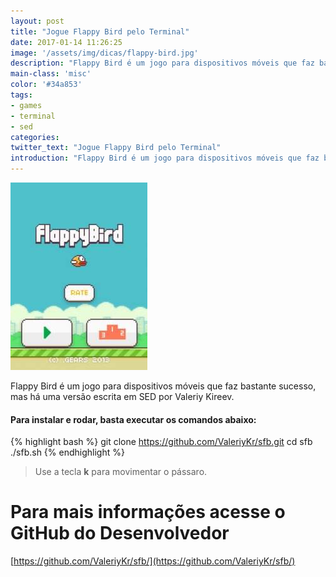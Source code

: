 ```yaml
---
layout: post
title: "Jogue Flappy Bird pelo Terminal"
date: 2017-01-14 11:26:25
image: '/assets/img/dicas/flappy-bird.jpg'
description: "Flappy Bird é um jogo para dispositivos móveis que faz bastante sucesso, mas há uma versão escrita em SED por Valeriy Kireev."
main-class: 'misc'
color: '#34a853'
tags:
- games
- terminal
- sed
categories:
twitter_text: "Jogue Flappy Bird pelo Terminal"
introduction: "Flappy Bird é um jogo para dispositivos móveis que faz bastante sucesso, mas há uma versão escrita em SED por Valeriy Kireev."
---
```


![Flappy Bird](/assets/img/dicas/flappy-bird.jpg)

Flappy Bird é um jogo para dispositivos móveis que faz bastante sucesso, mas há uma versão escrita em SED por Valeriy Kireev.

#### Para instalar e rodar, basta executar os comandos abaixo:
{% highlight bash %}
git clone https://github.com/ValeriyKr/sfb.git
cd sfb
./sfb.sh
{% endhighlight %}

> Use a tecla __k__ para movimentar o pássaro.

# Para mais informações acesse o GitHub do Desenvolvedor

[https://github.com/ValeriyKr/sfb/](https://github.com/ValeriyKr/sfb/)

<script async src="https://pagead2.googlesyndication.com/pagead/js/adsbygoogle.js"></script>

<!-- Informat -->
<ins class="adsbygoogle"
 style="display:block"
 data-ad-client="ca-pub-2838251107855362"
 data-ad-slot="2327980059"
 data-ad-format="auto"
 data-full-width-responsive="true"></ins>

<script>
(adsbygoogle = window.adsbygoogle || []).push({});
</script>


